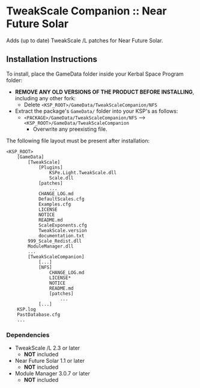 # TweakScale Companion :: Near Future Solar

Adds (up to date) TweakScale /L patches for Near Future Solar.


## Installation Instructions

To install, place the GameData folder inside your Kerbal Space Program folder:

* **REMOVE ANY OLD VERSIONS OF THE PRODUCT BEFORE INSTALLING**, including any other fork:
	+ Delete `<KSP_ROOT>/GameData/TweakScaleCompanion/NFS`
* Extract the package's `GameData/` folder into your KSP's as follows:
	+ `<PACKAGE>/GameData/TweakScaleCompanion/NFS` --> `<KSP_ROOT>/GameData/TweakScaleCompanion`
		- Overwrite any preexisting file.

The following file layout must be present after installation:

```
<KSP_ROOT>
	[GameData]
		[TweakScale]
			[Plugins]
				KSPe.Light.TweakScale.dll
				Scale.dll
			[patches]
				...
			CHANGE_LOG.md
			DefaultScales.cfg
			Examples.cfg
			LICENSE
			NOTICE
			README.md
			ScaleExponents.cfg
			TweakScale.version
			documentation.txt
		999_Scale_Redist.dll
		ModuleManager.dll
		...
		[TweakScaleCompanion]
			[...]
			[NFS]
				CHANGE_LOG.md
				LICENSE*
				NOTICE
				README.md
				[patches]
					...				
			[...]
	KSP.log
	PastDatabase.cfg
	...
```


### Dependencies

* TweakScale /L 2.3 or later
	+ **NOT** included
* Near Future Solar 1.1 or later
	+ **NOT** included 
* Module Manager 3.0.7 or later
	+ **NOT** included

